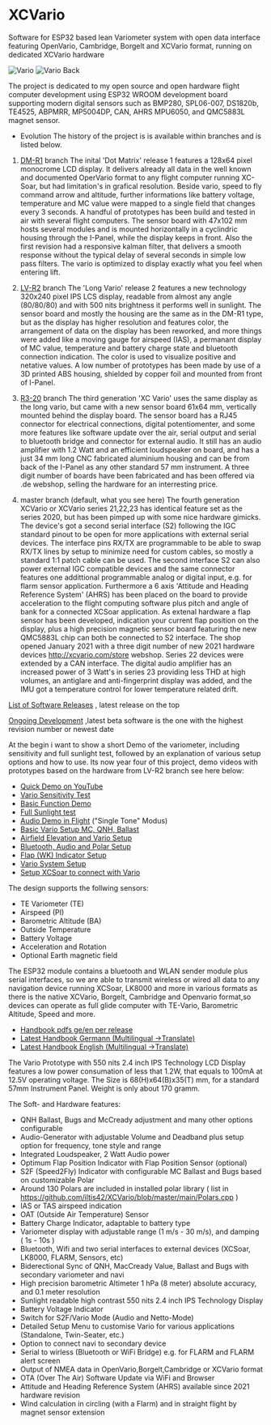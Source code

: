 # XCVario
Software for ESP32 based lean Variometer system with open data interface featuring OpenVario, Cambridge, Borgelt and XCVario format, running on dedicated XCVario hardware

![Vario]( https://raw.githubusercontent.com/iltis42/XCVario/master/images/Vario3D/vario-perspectiv.png )
![Vario Back]( https://github.com/iltis42/XCVario/blob/master/images/Vario3D/backviev-xcv-21.png )

The project is dedicated to my open source and open hardware flight computer development using ESP32 WROOM development board supporting modern digital sensors such as BMP280, SPL06-007, DS1820b, TE4525, ABPMRR, MP5004DP, CAN, AHRS MPU6050, and QMC5883L magnet sensor.

* Evolution
The history of the project is is available within branches and is listed below. 

1. [DM-R1](https://github.com/iltis42/XCVario/tree/DM-R1) branch
The inital 'Dot Matrix' release 1 features a 128x64 pixel monocrome LCD display. It delivers already all data in the well known and documented OperVario format to any flight computer running XC-Soar, but had limitation's in grafical resolution. Beside vario, speed to fly command arrow and altitude, further informations like battery voltage, temperature and MC value were mapped to a single field that changes every 3 seconds. A handful of prototypes has been build and tested in air with several flight computers. The sensor board with 47x102 mm hosts several modules and is mounted horizontally in a cyclindric housing through the I-Panel, while the display keeps in front. Also the first revision had a responsive kalman filter, that delivers a smooth response without the typical delay of several seconds in simple low pass filters. The vario is optimized to display exactly what you feel when entering lift.

2. [LV-R2](https://github.com/iltis42/XCVario/tree/LV-R2) branch
The 'Long Vario' release 2 features a new technology 320x240 pixel IPS LCS display, readable from almost any angle (80/80/80) and with 500 nits brightness it performs well in sunlight. The sensor board and mostly the housing are the same as in the DM-R1 type, but as the display has higher resolution and features color, the arrangement of data on the display has been reworked, and more things were added like a moving gauge for airspeed (IAS), a permanant display of MC value, temperature and battery charge state and bluetooth connection indication. The color is used to visualize positive and netative values. A low number of prototypes has been made by use of a 3D printed ABS housing, shielded by copper foil and mounted from front of I-Panel. 

3. [R3-20](https://github.com/iltis42/XCVario/tree/R3-20) branch
The third generation 'XC Vario' uses the same display as the long vario, but came with a new sensor board 61x64 mm, vertically mounted behind the display board. The sensor board has a RJ45 connector for electrical connections, digital potentiomenter, and some more features like software update over the air, serial output and serial to bluetooth bridge and connector for external audio. It still has an audio amplifier with 1.2 Watt and an efficient loudspeaker on board, and has a just 34 mm long CNC fabricated aluminium housing and can be from back of the I-Panel as any other standard 57 mm instrument. A three digit number of boards have been fabricated and has been offered via .de webshop, selling the hardware for an interresting price.

4. master branch (default, what you see here)
The fourth generation XCVario or XCVario series 21,22,23 has identical feature set as the series 2020, but has been pimped up with some nice hardware gimicks. The device's got a second serial interface (S2) following the IGC standard pinout to be open for more applications with external serial devices. The interface pins RX/TX are programmable to be able to swap RX/TX lines by setup to minimize need for custom cables, so mostly a standard 1:1 patch  cable can be used. The second interface S2 can also power external IGC compatible devices and the same connector features one addittional programmable analog or digital input, e.g. for flarm sensor application.  Furthermore a 6 axis 'Attitude and Heading Reference System' (AHRS) has been placed on the board to provide acceleration to the flight computing software plus pitch and angle of bank for a connected XCSoar application. As extenal hardware a flap sensor has been developed, indication your current flap position on the display, plus a high precision magnetic sensor board featuring the new QMC5883L chip can both be connected to S2 interface. The shop opened January 2021 with a three digit number of new 2021 hardware devices http://xcvario.com/store webshop. Series 22 devices were extended by a CAN interface. The digital audio amplifier has an increased power of 3 Watt's in series 23 providing less THD at high volumes, an antiglare and anti-fingerprint display was added, and the IMU got a temperature control for lower temperature related drift. 

[List of Software Releases](https://github.com/iltis42/XCVario/releases/) , latest release on the top <br>

[Ongoing Development](https://github.com/iltis42/XCVario/tree/master/images) ,latest beta software is the one with the highest revision number or newest date

At the begin i want to show a short Demo of the variometer, including sensitivity and full sunlight test, followed by an explanation of various setup options and how to use. Its now year four of this project, demo videos with prototypes based on the hardware from LV-R2 branch see here below:


* [Quick Demo on YouTube](https://www.youtube.com/watch?v=Piu5SiNPaRg)
* [Vario Sensitivity Test](https://www.youtube.com/watch?v=RqFLOQ9wvgY)
* [Basic Function Demo](https://www.youtube.com/watch?v=zGldyS57ZgQ)
* [Full Sunlight test](https://www.youtube.com/watch?v=TFL9i2DBNpA)
* [Audio Demo in Flight](https://www.youtube.com/watch?v=6Vc6OHcO_T4)  ("Single Tone" Modus)
* [Basic Vario Setup MC, QNH, Ballast](https://www.youtube.com/watch?v=DvqhuaVlfEI)
* [Airfield Elevation and Vario Setup](https://www.youtube.com/watch?v=x3UIpL9qGec)
* [Bluetooth, Audio and Polar Setup](https://www.youtube.com/watch?v=9HcsfyLX-wE)
* [Flap (WK) Indicator Setup](https://www.youtube.com/watch?v=tP2a2aDoOsg)
* [Vario System Setup](https://www.youtube.com/watch?v=BCR16WUTwJY)
* [Setup XCSoar to connect with Vario](https://www.youtube.com/watch?v=LDgnvLoTekU&t=95s)



The design supports the follwing sensors:
* TE Variometer (TE)
* Airspeed (PI)
* Barometric Altitude (BA)
* Outside Temperature
* Battery Voltage
* Acceleration and Rotation
* Optional Earth magnetic field

The ESP32 module contains a bluetooth and WLAN sender module plus serial interfaces, so we are able to transmit wireless or wired all data to any navigation device running XCSoar, LK8000 and more in various formats as there is the native XCVario, Borgelt, Cambridge and Openvario format,so devices can operate as full glide computer with TE-Vario, Barometric Altitude, Speed and more.

* [Handbook pdfs ge/en per release](https://github.com/iltis42/XCVario/blob/master/handbook)
* [Latest Handbook Germann (Multilingual ->Translate)](https://xcvario.de/handbuch)
* [Latest Handbook English (Multilingual ->Translate)](https://xcvario.de/handbook)

The Vario Prototype with 550 nits 2.4 inch IPS Technology LCD Display features a low power consumation of less that 1.2W, that equals to 100mA at 12.5V operating voltage. The Size is 68(H)x64(B)x35(T) mm, for a standard 57mm Instrument Panel. Weight is only about 170 gramm.

The Soft- and Hardware features:

- QNH Ballast, Bugs and McCready adjustment and many other options configurable
- Audio-Generator with adjustable Volume and Deadband plus setup option for frequency, tone style and range
- Integrated Loudspeaker, 2 Watt Audio power
- Optimum Flap Position Indicator with Flap Position Sensor (optional)
- S2F (Speed2Fly) Indicator with configurable MC Ballast and Bugs based on customizable Polar
- Around 130 Polars are included in installed polar library ( list in https://github.com/iltis42/XCVario/blob/master/main/Polars.cpp )
- IAS or TAS airspeed indication
- OAT (Outside Air Temperature) Sensor
- Battery Charge Indicator, adaptable to battery type
- Variometer display with adjustable range (1 m/s - 30 m/s), and damping ( 1s - 10s )
- Bluetooth, Wifi and two serial interfaces to external devices (XCSoar, LK8000, FLARM, Sensors, etc)
- Biderectional Sync of QNH, MacCready Value, Ballast and Bugs with secondary variometer and navi
- High precision barometric Altimeter 1 hPa (8 meter) absolute accuracy, and 0.1 meter resolution
- Sunlight readable high contrast 550 nits 2.4 inch IPS Technology Display
- Battery Voltage Indicator
- Switch for S2F/Vario Mode (Audio and Netto-Mode)
- Detailed Setup Menu to customise Vario for various applications (Standalone, Twin-Seater, etc.)
- Option to connect navi to secondary device
- Serial to wirless (Bluetooth or WiFi Bridge) e.g. for FLARM and FLARM alert screen
- Output of NMEA data in OpenVario,Borgelt,Cambridge or XCVario format
- OTA (Over The Air) Software Update via WiFi and Browser
- Attitude and Heading Reference System (AHRS) available since 2021 hardware revision
- Wind calculation in circling (with a Flarm) and in straight flight by magnet sensor extension


